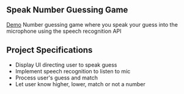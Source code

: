 ## Speak Number Guessing Game

[Demo](https://alvar91.github.io/speak-number-guess-html-css-js/) Number guessing game where you speak your guess into the microphone using the speech recognition API

## Project Specifications

- Display UI directing user to speak guess
- Implement speech recognition to listen to mic
- Process user's guess and match
- Let user know higher, lower, match or not a number

